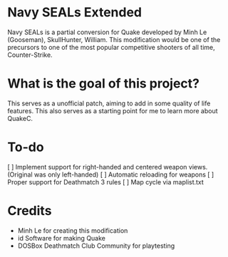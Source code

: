 # Navy SEALs Extended
Navy SEALs is a partial conversion for Quake developed by Minh Le (Gooseman), SkullHunter, William. This modification would be one of the precursors to one of the most popular competitive shooters of all time, Counter-Strike.

# What is the goal of this project?
This serves as a unofficial patch, aiming to add in some quality of life features. This also serves as a starting point for me to learn more about QuakeC.

# To-do
[ ] Implement support for right-handed and centered weapon views. (Original was only left-handed)
[ ] Automatic reloading for weapons
[ ] Proper support for Deathmatch 3 rules
[ ] Map cycle via maplist.txt

# Credits
* Minh Le for creating this modification
* id Software for making Quake
* DOSBox Deathmatch Club Community for playtesting
